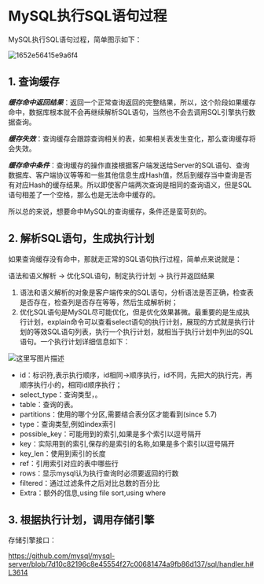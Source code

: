 # MySQL执行SQL语句过程

MySQL执行SQL语句过程，简单图示如下：

![1652e56415e9a6f4](/Users/xiao/Downloads/1652e56415e9a6f4.jpg)

## 1. 查询缓存

***缓存命中返回结果***：返回一个正常查询返回的完整结果，所以，这个阶段如果缓存命中，数据库根本就不会再继续解析SQL语句，当然也不会去调用SQL引擎执行数据查询。

***缓存失效***：查询缓存会跟踪查询相关的表，如果相关表发生变化，那么查询缓存将会失效。

***缓存命中条件***：查询缓存的操作直接根据客户端发送给Server的SQL语句、查询数据库、客户端协议等等和一些其他信息生成Hash值，然后到缓存当中查询是否有对应Hash的缓存结果。所以即使客户端两次查询是相同的查询语义，但是SQL语句相差了一个空格，那么也是无法命中缓存的。

所以总的来说，想要命中MySQL的查询缓存，条件还是蛮苛刻的。

## 2. 解析SQL语句，生成执行计划

如果查询缓存没有命中，那就走正常的SQL语句执行过程，简单点来说就是：

语法和语义解析 -> 优化SQL语句，制定执行计划 -> 执行并返回结果

1. 语法和语义解析的对象是客户端传来的SQL语句，分析语法是否正确，检查表是否存在，检查列是否存在等等，然后生成解析树；
2. 优化SQL语句是MySQL尽可能优化，但是优化效果甚微。最重要的是生成执行计划，explain命令可以查看select语句的执行计划，展现的方式就是执行计划的等效SQL语句列表，执行一个执行计划，就相当于执行计划中列出的SQL语句。一个执行计划详细信息如下：

![这里写图片描述](https://img-blog.csdn.net/20170326085246494?watermark/2/text/aHR0cDovL2Jsb2cuY3Nkbi5uZXQvdTAxMjQxMDczMw==/font/5a6L5L2T/fontsize/400/fill/I0JBQkFCMA==/dissolve/70/gravity/SouthEast)

* id：标识符,表示执行顺序，id相同->顺序执行，id不同，先把大的执行完，再顺序执行小的，相同id顺序执行；
* select_type：查询类型，。
* table：查询的表。
* partitions：使用的哪个分区,需要结合表分区才能看到(since 5.7)
* type：查询类型,例如index索引
* possible_key：可能用到的索引,如果是多个索引以逗号隔开
* key：实际用到的索引,保存的是索引的名称,如果是多个索引以逗号隔开
* key_len：使用到索引的长度
* ref：引用索引对应的表中哪些行
* rows：显示mysql认为执行查询时必须要返回的行数
* filtered：通过过滤条件之后对比总数的百分比
* Extra：额外的信息,using file sort,using where



## 3. 根据执行计划，调用存储引擎



存储引擎接口：

https://github.com/mysql/mysql-server/blob/7d10c82196c8e45554f27c00681474a9fb86d137/sql/handler.h#L3614





